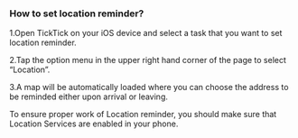 ###  How to set location reminder?

1.Open TickTick on your iOS device and select a task that you want to set location reminder.

2.Tap the option menu in the upper right hand corner of the page to select “Location”.

3.A map will be automatically loaded where you can choose the address to be reminded either upon arrival or leaving.

To ensure proper work of Location reminder, you should make sure that Location Services are enabled in your phone. 
